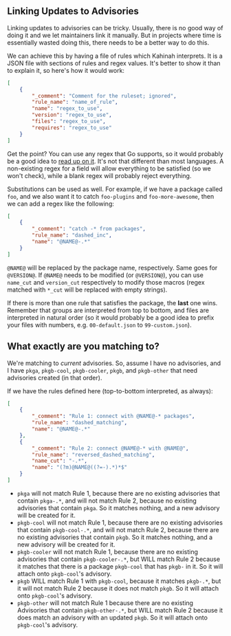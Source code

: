 ## Linking Updates to Advisories

Linking updates to advisories can be tricky. Usually, there is no good way of
doing it and we let maintainers link it manually. But in projects where time
is essentially wasted doing this, there needs to be a better way to do this.

We can achieve this by having a file of rules which Kahinah interprets. It is a
JSON file with sections of rules and regex values. It's better to show it than
to explain it, so here's how it would work:

```json
[
    {
        "_comment": "Comment for the ruleset; ignored",
        "rule_name": "name_of_rule",
        "name": "regex_to_use",
        "version": "regex_to_use",
        "files": "regex_to_use",
        "requires": "regex_to_use"
    }
]

```

Get the point? You can use any regex that Go supports, so it would probably be a
good idea to [read up on it](https://golang.org/pkg/regexp/). It's not that
different than most languages. A non-existing regex for a field will allow
everything to be satisfied (so we won't check), while a blank regex will
probably reject everything.

Substitutions can be used as well. For example, if we have a package called
`foo`, and we also want it to catch `foo-plugins` and `foo-more-awesome`, then
we can add a regex like the following:

```json
[
    {
        "_comment": "catch -* from packages",
        "rule_name": "dashed_inc",
        "name": "@NAME@-.*"
    }
]
```

`@NAME@` will be replaced by the package name, respectively. Same goes for
`@VERSION@`. If `@NAME@` needs to be modified (or `@VERSION@`), you can
use `name_cut` and `version_cut` respectively to modify those macros (regex
matched with `*_cut` will be replaced with empty strings).

If there is more than one rule that satisfies the package, the __last__ one
wins. Remember that groups are interpreted from top to bottom, and files are
interpreted in natural order (so it would probably be a good idea to prefix your
files with numbers, e.g. `00-default.json` to `99-custom.json`).

## What exactly are you matching to?

We're matching to _current_ advisories. So, assume I have no advisories,
and I have `pkga`, `pkgb-cool`, `pkgb-cooler`, `pkgb`, and `pkgb-other` that
need advisories created (in that order).

If we have the rules defined here (top-to-bottom interpreted, as always):

```json
[
    {
        "_comment": "Rule 1: connect with @NAME@-* packages",
        "rule_name": "dashed_matching",
        "name": "@NAME@-.*"
    },
    {
        "_comment": "Rule 2: connect @NAME@-* with @NAME@",
        "rule_name": "reversed_dashed_matching",
        "name_cut": "-.*",
        "name": "(?m)@NAME@((?=-).*)*$"
    }
]
```

* `pkga` will not match Rule 1, because there are no existing advisories that
contain `pkga-.*`, and will not match Rule 2, because no existing advisories
that contain `pkga`. So it matches nothing, and a new advisory will be created
for it.
* `pkgb-cool` will not match Rule 1, because there are no existing advisories
that contain `pkgb-cool-.*`, and will not match Rule 2, because there are no
existing advisories that contain `pkgb`. So it matches nothing, and a new
advisory will be created for it.
* `pkgb-cooler` will not match Rule 1, because there are no existing advisories
that contain `pkgb-cooler-.*`, but WILL match Rule 2 because it matches that
there is a package `pkgb-cool` that has `pkgb-` in it. So it will attach onto
`pkgb-cool`'s advisory.
* `pkgb` WILL match Rule 1 with `pkgb-cool`, because it matches `pkgb-.*`, but
it will not match Rule 2 because it does not match `pkgb`. So it will attach
onto `pkgb-cool`'s advisory.
* `pkgb-other` will not match Rule 1 because there are no existing Advisories
that contain `pkgb-other-.*`, but WILL match Rule 2 because it does match
an advisory with an updated `pkgb`. So it will attach onto `pkgb-cool`'s
advisory.
